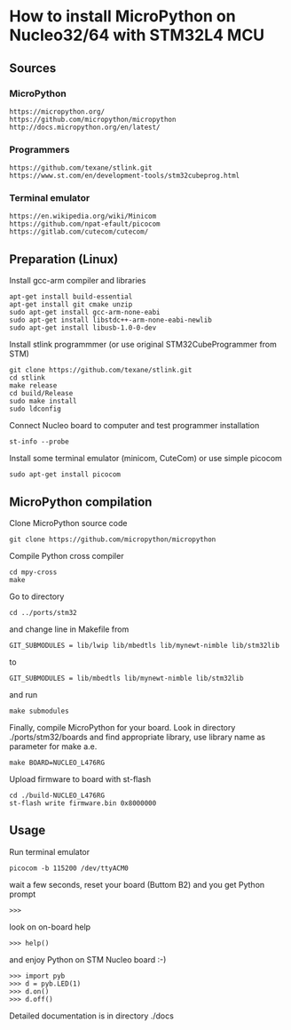 
# How to install MicroPython on Nucleo32/64 with STM32L4 MCU

## Sources

### MicroPython

    https://micropython.org/
    https://github.com/micropython/micropython
    http://docs.micropython.org/en/latest/
    
### Programmers

    https://github.com/texane/stlink.git
    https://www.st.com/en/development-tools/stm32cubeprog.html
    
### Terminal emulator

    https://en.wikipedia.org/wiki/Minicom
    https://github.com/npat-efault/picocom
    https://gitlab.com/cutecom/cutecom/


## Preparation (Linux)

Install gcc-arm compiler and libraries

    apt-get install build-essential
    apt-get install git cmake unzip
    sudo apt-get install gcc-arm-none-eabi
    sudo apt-get install libstdc++-arm-none-eabi-newlib
    sudo apt-get install libusb-1.0-0-dev

Install stlink programmmer (or use original STM32CubeProgrammer from STM)

    git clone https://github.com/texane/stlink.git
    cd stlink
    make release
    cd build/Release
    sudo make install
    sudo ldconfig
    
Connect Nucleo board to computer and test programmer installation

    st-info --probe
    
Install some terminal emulator (minicom, CuteCom) or use simple picocom 

    sudo apt-get install picocom


## MicroPython compilation

Clone MicroPython source code

    git clone https://github.com/micropython/micropython
    
Compile Python cross compiler

    cd mpy-cross
    make

Go to directory

    cd ../ports/stm32
    
and change line in Makefile from

    GIT_SUBMODULES = lib/lwip lib/mbedtls lib/mynewt-nimble lib/stm32lib

to

    GIT_SUBMODULES = lib/mbedtls lib/mynewt-nimble lib/stm32lib

and run

    make submodules
    
Finally, compile MicroPython for your board. Look in directory ./ports/stm32/boards and find appropriate library, use library name as parameter for make a.e.

    make BOARD=NUCLEO_L476RG
    
Upload firmware to board with st-flash

    cd ./build-NUCLEO_L476RG
    st-flash write firmware.bin 0x8000000 
     

## Usage

Run terminal emulator

    picocom -b 115200 /dev/ttyACM0
    
wait a few seconds, reset your board (Buttom B2) and you get Python prompt

    >>>

look on on-board help

    >>> help()
 
and enjoy Python on STM Nucleo board :-)

    >>> import pyb
    >>> d = pyb.LED(1)
    >>> d.on()
    >>> d.off()
    
Detailed documentation is in directory ./docs


